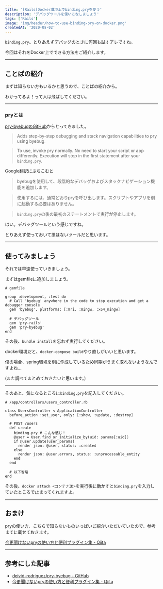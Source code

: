 ```yaml
---
title: '[Rails]Docker環境上でbinding.pryを使う'
description: 'デバッグツールを使いこなしましょう'
tags: ['Rails']
image: 'img/header/how-to-use-binding-pry-on-docker.png'
createdAt: '2020-08-02'
---
```


`binding.pry`。とりあえずデバッグのときに何回も試すアレですね。

今回はそれをDocker上でできる方法をご紹介します。

-------

<!--more-->

## ことばの紹介

まずは知らない方もいるかと思うので、ことばの紹介から。

わかってるよ！って人は飛ばしてください。

-------

### pryとは

[pry-byebugのGitHub](https://github.com/deivid-rodriguez/pry-byebug)からとってきました。

> Adds step-by-step debugging and stack navigation capabilities to pry using byebug.

> To use, invoke pry normally. No need to start your script or app differently. Execution will stop in the first statement after your `binding.pry`.

Google翻訳にぶちこむと

> byebugを使用して、段階的なデバッグおよびスタックナビゲーション機能を追加します。 

> 使用するには、通常どおりpryを呼び出します。スクリプトやアプリを別に起動する必要はありません。 

> `binding.pry`の後の最初のステートメントで実行が停止します。

はい。デバッグツールという感じですね。

とりあえず使っておいて損はないツールだと思います。

-------

## 使ってみましょう

それでは早速使っていきましょう。

まずはgemfileに追加しましょう。

```
# gemfile

group :development, :test do
  # Call 'byebug' anywhere in the code to stop execution and get a debugger console
  gem 'byebug', platforms: [:mri, :mingw, :x64_mingw]

  # デバッグツール
  gem 'pry-rails'
  gem 'pry-byebug'
end

```

その後、`bundle install`を忘れず実行してください。

docker環境だと、`docker-compose build`やり直しがいいと思います。

僕の場合、spring環境を別に作成しているため同期がうまく取れないようなんですよね…

(また調べてまとめておきたいと思います。)

-------

そのあと、気になるところに`binding.pry`を記入してください。

```
# /app/controllers/users_controller.rb

class UsersController < ApplicationController
  before_action :set_user, only: [:show, :update, :destroy]

  # POST /users
  def create
    binding.pry # こんな感じ！
    @user = User.find_or_initialize_by(uid: params[:uid])
    if @user.update(user_params)
      render json: @user, status: :created
    else
      render json: @user.errors, status: :unprocessable_entity
    end
  end

  # 以下省略
end

```

その後、`docker attach <コンテナID>`を実行後に動かすと`binding.pry`を入力していたところで止まってくれますよ。

-------

## おまけ

pryの使い方、こちらで知らないものいっぱいご紹介いただいていたので、参考までに載せておきます。

[今更聞けないpryの使い方と便利プラグイン集 - Qiita](https://qiita.com/k0kubun/items/b118e9ccaef8707c4d9f)

-------

## 参考にした記事

- [deivid-rodriguez/pry-byebug - GitHub](https://github.com/deivid-rodriguez/pry-byebug)
- [今更聞けないpryの使い方と便利プラグイン集 - Qiita](https://qiita.com/k0kubun/items/b118e9ccaef8707c4d9f)
